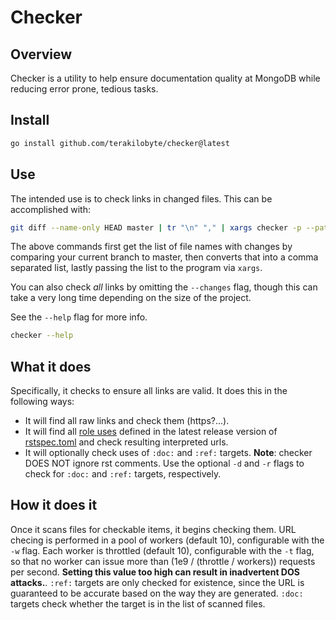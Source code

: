 # Checker

## Overview

Checker is a utility to help ensure documentation quality at MongoDB while reducing error prone, tedious tasks.

## Install

```sh
go install github.com/terakilobyte/checker@latest
```

## Use

The intended use is to check links in changed files. This can be accomplished with:

```sh
git diff --name-only HEAD master | tr "\n" "," | xargs checker -p --path . --changes
```

The above commands first get the list of file names with changes by comparing your current branch to master,
then converts that into a comma separated list, lastly passing the list to the program via `xargs`.

You can also check _all_ links by omitting the `--changes` flag, though this can take a very long time depending
on the size of the project.

See the `--help` flag for more info.

```sh
checker --help
```

## What it does

Specifically, it checks to ensure all links are valid. It does this in the
following ways:

- It will find all raw links and check them (https?...).
- It will find all [role uses](https://www.sphinx-doc.org/en/master/usage/restructuredtext/roles.html)
  defined in the latest release version of [rstspec.toml](https://github.com/mongodb/snooty-parser/blob/master/snooty/rstspec.toml)
  and check resulting interpreted urls.
- It will optionally check uses of `:doc:` and `:ref:` targets. **Note**: checker DOES NOT ignore rst comments. Use the
  optional `-d` and `-r` flags to check for `:doc:` and `:ref:` targets, respectively.

## How it does it

Once it scans files for checkable items, it begins checking them. URL checing is performed in a pool of workers
(default 10), configurable with the `-w` flag. Each worker is throttled (default 10), configurable with the `-t` flag, so that no
worker can issue more than (1e9 / (throttle / workers)) requests per second. **Setting this value too high can result in
inadvertent DOS attacks.**. `:ref:` targets are only checked for existence, since the URL is guaranteed to be accurate based
on the way they are generated. `:doc:` targets check whether the target is in the list of scanned files.
